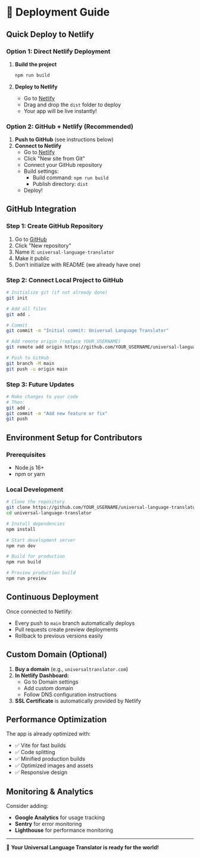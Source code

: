 # 🚀 Deployment Guide

## Quick Deploy to Netlify

### Option 1: Direct Netlify Deployment
1. **Build the project**
   ```bash
   npm run build
   ```

2. **Deploy to Netlify**
   - Go to [Netlify](https://netlify.com)
   - Drag and drop the `dist` folder to deploy
   - Your app will be live instantly!

### Option 2: GitHub + Netlify (Recommended)
1. **Push to GitHub** (see instructions below)
2. **Connect to Netlify**
   - Go to [Netlify](https://netlify.com)
   - Click "New site from Git"
   - Connect your GitHub repository
   - Build settings:
     - Build command: `npm run build`
     - Publish directory: `dist`
   - Deploy!

## GitHub Integration

### Step 1: Create GitHub Repository
1. Go to [GitHub](https://github.com)
2. Click "New repository"
3. Name it: `universal-language-translator`
4. Make it public
5. Don't initialize with README (we already have one)

### Step 2: Connect Local Project to GitHub
```bash
# Initialize git (if not already done)
git init

# Add all files
git add .

# Commit
git commit -m "Initial commit: Universal Language Translator"

# Add remote origin (replace YOUR_USERNAME)
git remote add origin https://github.com/YOUR_USERNAME/universal-language-translator.git

# Push to GitHub
git branch -M main
git push -u origin main
```

### Step 3: Future Updates
```bash
# Make changes to your code
# Then:
git add .
git commit -m "Add new feature or fix"
git push
```

## Environment Setup for Contributors

### Prerequisites
- Node.js 16+
- npm or yarn

### Local Development
```bash
# Clone the repository
git clone https://github.com/YOUR_USERNAME/universal-language-translator.git
cd universal-language-translator

# Install dependencies
npm install

# Start development server
npm run dev

# Build for production
npm run build

# Preview production build
npm run preview
```

## Continuous Deployment

Once connected to Netlify:
- Every push to `main` branch automatically deploys
- Pull requests create preview deployments
- Rollback to previous versions easily

## Custom Domain (Optional)

1. **Buy a domain** (e.g., `universaltranslator.com`)
2. **In Netlify Dashboard:**
   - Go to Domain settings
   - Add custom domain
   - Follow DNS configuration instructions
3. **SSL Certificate** is automatically provided by Netlify

## Performance Optimization

The app is already optimized with:
- ✅ Vite for fast builds
- ✅ Code splitting
- ✅ Minified production builds
- ✅ Optimized images and assets
- ✅ Responsive design

## Monitoring & Analytics

Consider adding:
- **Google Analytics** for usage tracking
- **Sentry** for error monitoring
- **Lighthouse** for performance monitoring

---

🎉 **Your Universal Language Translator is ready for the world!**